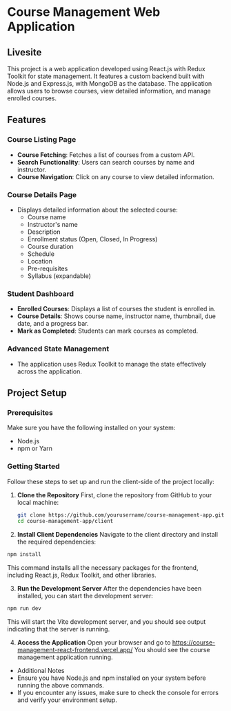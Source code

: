 # Course Management Web Application
## Livesite [](https://course-management-react-frontend.vercel.app/)

This project is a web application developed using React.js with Redux Toolkit for state management. It features a custom backend built with Node.js and Express.js, with MongoDB as the database. The application allows users to browse courses, view detailed information, and manage enrolled courses.

## Features

### Course Listing Page
- **Course Fetching**: Fetches a list of courses from a custom API.
- **Search Functionality**: Users can search courses by name and instructor.
- **Course Navigation**: Click on any course to view detailed information.

### Course Details Page
- Displays detailed information about the selected course:
  - Course name
  - Instructor's name
  - Description
  - Enrollment status (Open, Closed, In Progress)
  - Course duration
  - Schedule
  - Location
  - Pre-requisites
  - Syllabus (expandable)

### Student Dashboard
- **Enrolled Courses**: Displays a list of courses the student is enrolled in.
- **Course Details**: Shows course name, instructor name, thumbnail, due date, and a progress bar.
- **Mark as Completed**: Students can mark courses as completed.


### Advanced State Management
- The application uses Redux Toolkit to manage the state effectively across the application.

## Project Setup

### Prerequisites
Make sure you have the following installed on your system:
- Node.js
- npm or Yarn


### Getting Started

Follow these steps to set up and run the client-side of the project locally:

1. **Clone the Repository**
   First, clone the repository from GitHub to your local machine:

   ```bash
   git clone https://github.com/yourusername/course-management-app.git
   cd course-management-app/client
   ```
2. **Install Client Dependencies**
Navigate to the client directory and install the required dependencies:

```bash 
npm install

```

This command installs all the necessary packages for the frontend, including React.js, Redux Toolkit, and other libraries.

3. **Run the Development Server**
After the dependencies have been installed, you can start the development server:

```bash
npm run dev
```
This will start the Vite development server, and you should see output indicating that the server is running.

4. **Access the Application**
Open your browser and go to https://course-management-react-frontend.vercel.app/ You should see the course management application running.



- Additional Notes
 - Ensure you have Node.js and npm installed on your system before running the above commands.
 - If you encounter any issues, make sure to check the console for errors and verify your      environment setup.